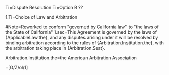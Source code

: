 Ti=Dispute Resolution
Ti=Option B ??

1.Ti=Choice of Law and Arbitration

#Note=Reworked to conform "governed by California law" to "the laws of the State of California"
1.sec=This Agreement is governed by the laws of {ApplicableLaw.the}, and any disputes arising under it will be resolved by binding arbitration according to the rules of {Arbitration.Institution.the}, with the arbitration taking place in {Arbitration.Seat}.

Arbitration.Institution.the=the American Arbitration Association

=[G/Z/ol/1]


